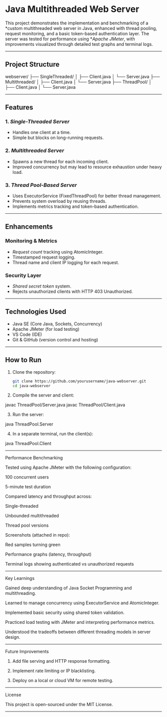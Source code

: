 # Java Multithreaded Web Server

This project demonstrates the implementation and benchmarking of a *custom multithreaded web server in Java, enhanced with thread pooling, request monitoring, and a basic token-based authentication layer. The server was tested for performance using **Apache JMeter*, with improvements visualized through detailed test graphs and terminal logs.

---

## Project Structure

webserver/ ├── SingleThreaded/ │   ├── Client.java │   └── Server.java ├── Multithreaded/ │   ├── Client.java │   └── Server.java ├── ThreadPool/ │   ├── Client.java │   └── Server.java

---

## Features

### 1. *Single-Threaded Server*
- Handles one client at a time.
- Simple but blocks on long-running requests.

### 2. *Multithreaded Server*
- Spawns a new thread for each incoming client.
- Improved concurrency but may lead to resource exhaustion under heavy load.

### 3. *Thread Pool-Based Server*
- Uses ExecutorService (FixedThreadPool) for better thread management.
- Prevents system overload by reusing threads.
- Implements metrics tracking and token-based authentication.

---

## Enhancements

### Monitoring & Metrics
- *Request count* tracking using AtomicInteger.
- Timestamped request logging.
- Thread name and client IP logging for each request.

### Security Layer
- *Shared secret token* system.
- Rejects unauthorized clients with HTTP 403 Unauthorized.

---

## Technologies Used

- Java SE (Core Java, Sockets, Concurrency)
- Apache JMeter (for load testing)
- VS Code (IDE)
- Git & GitHub (version control and hosting)

---

## How to Run

1. Clone the repository:
   ```bash
   git clone https://github.com/yourusername/java-webserver.git
   cd java-webserver

2. Compile the server and client:

javac ThreadPool/Server.java
javac ThreadPool/Client.java


3. Run the server:

java ThreadPool.Server


4. In a separate terminal, run the client(s):

java ThreadPool.Client




---

Performance Benchmarking

Tested using Apache JMeter with the following configuration:

100 concurrent users

5-minute test duration

Compared latency and throughput across:

Single-threaded

Unbounded multithreaded

Thread pool versions



Screenshots (attached in repo):

Red samples turning green

Performance graphs (latency, throughput)

Terminal logs showing authenticated vs unauthorized requests



---

Key Learnings

Gained deep understanding of Java Socket Programming and multithreading.

Learned to manage concurrency using ExecutorService and AtomicInteger.

Implemented basic security using shared token validation.

Practiced load testing with JMeter and interpreting performance metrics.

Understood the tradeoffs between different threading models in server design.



---

Future Improvements

1. Add file serving and HTTP response formatting.

2. Implement rate limiting or IP blacklisting.

3. Deploy on a local or cloud VM for remote testing.



---

License

This project is open-sourced under the MIT License.


---
